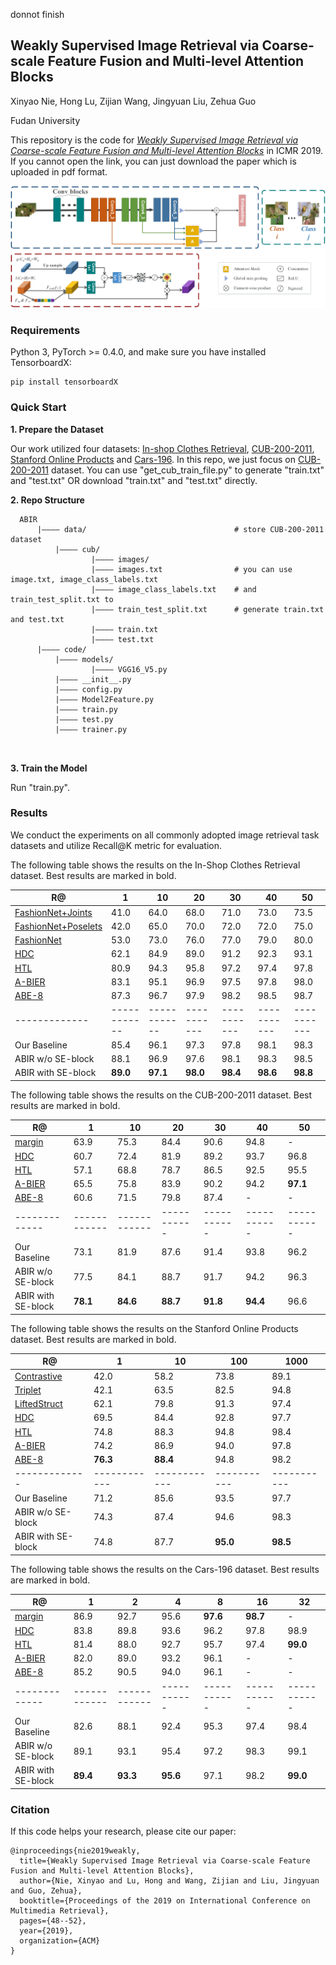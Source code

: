 donnot finish
## Weakly Supervised Image Retrieval via Coarse-scale Feature Fusion and Multi-level Attention Blocks

Xinyao Nie, Hong Lu, Zijian Wang, Jingyuan Liu, Zehua Guo

Fudan University

This repository is the code for [*Weakly Supervised Image Retrieval via Coarse-scale Feature Fusion and Multi-level Attention Blocks*](http://delivery.acm.org/10.1145/3330000/3325017/p48-nie.pdf?ip=202.120.235.148&id=3325017&acc=ACTIVE%20SERVICE&key=BF85BBA5741FDC6E%2E88014DC677A1F2C3%2E4D4702B0C3E38B35%2E4D4702B0C3E38B35&__acm__=1569220109_4d00dffbd4d9fffc5306e5d1173efed8) in ICMR 2019. If you cannot open the link, you can just download the paper which is uploaded in pdf format.

![network](https://github.com/SHIsue/ABIR/blob/master/images/network.png)

### Requirements

Python 3, PyTorch >= 0.4.0, and make sure you have installed TensorboardX:

```
pip install tensorboardX
```

### Quick Start

__1\. Prepare the Dataset__

Our work utilized four datasets: [In-shop Clothes Retrieval](http://mmlab.ie.cuhk.edu.hk/projects/DeepFashion/InShopRetrieval.html), [CUB-200-2011](http://www.vision.caltech.edu/visipedia/CUB-200-2011.html), [Stanford Online Products](https://github.com/rksltnl/Deep-Metric-Learning-CVPR16) and [Cars-196](http://ai.stanford.edu/~jkrause/cars/car_dataset.html). 
In this repo, we just focus on [CUB-200-2011](http://www.vision.caltech.edu/visipedia/CUB-200-2011.html) dataset. You can use "get_cub_train_file.py" to generate "train.txt" and "test.txt" OR download "train.txt" and "test.txt" directly.

__2\. Repo Structure__

```text
  ABIR
      |———— data/                                 # store CUB-200-2011 dataset
          |———— cub/
                  |———— images/
                  |———— images.txt                # you can use image.txt, image_class_labels.txt 
                  |———— image_class_labels.txt    # and train_test_split.txt to 
                  |———— train_test_split.txt      # generate train.txt and test.txt
                  |———— train.txt
                  |———— test.txt
      |———— code/                               
          |———— models/              
                  |———— VGG16_V5.py
          |———— __init__.py
          |———— config.py                               
          |———— Model2Feature.py 
          |———— train.py  
          |———— test.py  
          |———— trainer.py  

 
```


__3\. Train the Model__

Run "train.py".


### Results

We conduct the experiments on all commonly adopted image retrieval task datasets and utilize Recall@K metric for evaluation. 

The following table shows the results on the In-Shop Clothes Retrieval dataset. Best results are marked in bold.

|R@           | 1          | 10         | 20        | 30        | 40        | 50        |
|-------------|------------|------------|-----------|-----------|-----------|-----------|
| [FashionNet+Joints](https://ieeexplore.ieee.org/stamp/stamp.jsp?tp=&arnumber=7780493)  | 41.0     | 64.0     | 68.0   | 71.0   | 73.0      | 73.5      |
| [FashionNet+Poselets](https://ieeexplore.ieee.org/stamp/stamp.jsp?tp=&arnumber=7780493)         | 42.0     | 65.0     | 70.0   | 72.0     |72.0     | 75.0      |
| [FashionNet](https://ieeexplore.ieee.org/stamp/stamp.jsp?tp=&arnumber=7780493)        | 53.0     | 73.0     | 76.0   | 77.0   | 79.0      | 80.0      |
| [HDC](https://ieeexplore.ieee.org/stamp/stamp.jsp?tp=&arnumber=8237356) | 62.1     | 84.9     | 89.0   | 91.2   | 92.3      | 93.1      |
| [HTL](https://arxiv.org/pdf/1810.06951.pdf)        | 80.9 | 94.3 | 95.8   | 97.2   | 97.4      | 97.8  |
| [A-BIER](https://arxiv.org/pdf/1810.06951.pdf)        | 83.1 | 95.1 | 96.9   | 97.5   | 97.8      | 98.0  |
| [ABE-8](https://arxiv.org/pdf/1810.06951.pdf)        | 87.3 | 96.7 | 97.9   | 98.2   | 98.5      | 98.7  |
|-------------|------------|------------|-----------|-----------|-----------|-----------|
| Our Baseline        | 85.4 | 96.1 | 97.3   | 97.8   | 98.1      | 98.3  |
| ABIR w/o SE-block        | 88.1 | 96.9 | 97.6   | 98.1   | 98.3      | 98.5  |
| ABIR with SE-block        | **89.0** | **97.1** | **98.0**   | **98.4**   | **98.6**      | **98.8**  |

The following table shows the results on the CUB-200-2011 dataset. Best results are marked in bold.

|R@           | 1          | 10         | 20        | 30        | 40        | 50        |
|-------------|------------|------------|-----------|-----------|-----------|-----------|
| [margin](https://arxiv.org/pdf/1706.07567.pdf)  | 63.9   | 75.3     | 84.4   | 90.6   | 94.8    | -   |
| [HDC](https://ieeexplore.ieee.org/stamp/stamp.jsp?tp=&arnumber=8237356)         | 60.7     | 72.4     | 81.9   | 89.2   | 93.7    | 96.8   |
| [HTL](https://arxiv.org/pdf/1810.06951.pdf)        | 57.1     | 68.8     | 78.7   | 86.5   | 92.5    | 95.5      |
| [A-BIER](https://arxiv.org/pdf/1810.06951.pdf) | 65.5     | 75.8     | 83.9   | 90.2   | 94.2      | **97.1**      |
| [ABE-8](https://arxiv.org/pdf/1810.06951.pdf)        | 60.6 | 71.5 | 79.8   | 87.4   | -      | -  |
|-------------|------------|------------|-----------|-----------|-----------|-----------|
| Our Baseline        | 73.1 | 81.9 | 87.6   | 91.4   | 93.8   | 96.2  |
| ABIR w/o SE-block        | 77.5 | 84.1 | 88.7   | 91.7   | 94.2      | 96.3  |
| ABIR with SE-block         | **78.1** | **84.6** | **88.7**   | **91.8**   | **94.4**      | 96.6  |

The following table shows the results on the Stanford Online Products dataset. Best results are marked in bold.

|R@           | 1          | 10         | 100        | 1000        |
|-------------|------------|------------|-----------|-----------|
| [Contrastive](https://arxiv.org/pdf/1511.06452.pdf)  | 42.0   | 58.2     | 73.8   | 89.1   |
| [Triplet](https://arxiv.org/pdf/1511.06452.pdf)  | 42.1   | 63.5     | 82.5   | 94.8   |
| [LiftedStruct](https://arxiv.org/pdf/1511.06452.pdf)  | 62.1   | 79.8     | 91.3   | 97.4   |
| [HDC](https://ieeexplore.ieee.org/stamp/stamp.jsp?tp=&arnumber=8237356)         | 69.5     | 84.4     | 92.8   |  97.7   |
| [HTL](https://arxiv.org/pdf/1810.06951.pdf)        | 74.8     | 88.3     | 94.8   | 98.4   |
| [A-BIER](https://arxiv.org/pdf/1810.06951.pdf) | 74.2     | 86.9     | 94.0   | 97.8   |
| [ABE-8](https://arxiv.org/pdf/1810.06951.pdf)        | **76.3** | **88.4** | 94.8   | 98.2   |
|-------------|------------|------------|-----------|-----------|
| Our Baseline        | 71.2 | 85.6 | 93.5   | 97.7   |
| ABIR w/o SE-block        | 74.3 | 87.4 | 94.6   | 98.3   |
| ABIR with SE-block         | 74.8 | 87.7 | **95.0**   | **98.5**   |

The following table shows the results on the Cars-196 dataset. Best results are marked in bold.

|R@           | 1          | 2         | 4        | 8        | 16        | 32        |
|-------------|------------|------------|-----------|-----------|-----------|-----------|
| [margin](https://arxiv.org/pdf/1706.07567.pdf)  | 86.9   | 92.7     | 95.6   | **97.6**   | **98.7**    | -   |
| [HDC](https://ieeexplore.ieee.org/stamp/stamp.jsp?tp=&arnumber=8237356)         | 83.8     | 89.8     | 93.6   | 96.2   | 97.8    | 98.9   |
| [HTL](https://arxiv.org/pdf/1810.06951.pdf)        | 81.4     | 88.0     | 92.7   | 95.7   | 97.4    | **99.0**      |
| [A-BIER](https://arxiv.org/pdf/1810.06951.pdf) | 82.0     | 89.0     | 93.2   | 96.1   | -      | -      |
| [ABE-8](https://arxiv.org/pdf/1810.06951.pdf)        | 85.2 | 90.5 | 94.0   | 96.1   | -      | -  |
|-------------|------------|------------|-----------|-----------|-----------|-----------|
| Our Baseline        | 82.6 | 88.1 | 92.4   | 95.3   | 97.4   | 98.4  |
| ABIR w/o SE-block        | 89.1 | 93.1 | 95.4   | 97.2   | 98.3      | 99.1  |
| ABIR with SE-block         | **89.4** | **93.3** | **95.6**   | 97.1   | 98.2      | **99.0**  |

### Citation

If this code helps your research, please cite our paper:

```shell
@inproceedings{nie2019weakly,
  title={Weakly Supervised Image Retrieval via Coarse-scale Feature Fusion and Multi-level Attention Blocks},
  author={Nie, Xinyao and Lu, Hong and Wang, Zijian and Liu, Jingyuan and Guo, Zehua},
  booktitle={Proceedings of the 2019 on International Conference on Multimedia Retrieval},
  pages={48--52},
  year={2019},
  organization={ACM}
}
```

